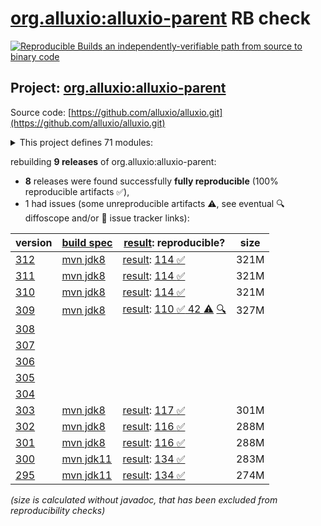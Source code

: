 [org.alluxio:alluxio-parent](https://central.sonatype.com/artifact/org.alluxio/alluxio-parent/versions) RB check
=======

[![Reproducible Builds](https://reproducible-builds.org/images/logos/rb.svg) an independently-verifiable path from source to binary code](https://reproducible-builds.org/)

## Project: [org.alluxio:alluxio-parent](https://central.sonatype.com/artifact/org.alluxio/alluxio-parent/versions)

Source code: [https://github.com/alluxio/alluxio.git](https://github.com/alluxio/alluxio.git)

<details><summary>This project defines 71 modules:</summary>

* [org.alluxio:alluxio-assembly](https://central.sonatype.com/artifact/org.alluxio/alluxio-assembly/312)
* [org.alluxio:alluxio-assembly-client](https://central.sonatype.com/artifact/org.alluxio/alluxio-assembly-client/312)
* [org.alluxio:alluxio-assembly-server](https://central.sonatype.com/artifact/org.alluxio/alluxio-assembly-server/312)
* [org.alluxio:alluxio-common](https://central.sonatype.com/artifact/org.alluxio/alluxio-common/312)
* [org.alluxio:alluxio-core](https://central.sonatype.com/artifact/org.alluxio/alluxio-core/312)
* [org.alluxio:alluxio-core-client](https://central.sonatype.com/artifact/org.alluxio/alluxio-core-client/312)
* [org.alluxio:alluxio-core-client-fs](https://central.sonatype.com/artifact/org.alluxio/alluxio-core-client-fs/312)
* [org.alluxio:alluxio-core-client-hdfs](https://central.sonatype.com/artifact/org.alluxio/alluxio-core-client-hdfs/312)
* [org.alluxio:alluxio-core-client-hdfs3](https://central.sonatype.com/artifact/org.alluxio/alluxio-core-client-hdfs3/312)
* [org.alluxio:alluxio-core-common](https://central.sonatype.com/artifact/org.alluxio/alluxio-core-common/312)
* [org.alluxio:alluxio-core-server](https://central.sonatype.com/artifact/org.alluxio/alluxio-core-server/312)
* [org.alluxio:alluxio-core-server-common](https://central.sonatype.com/artifact/org.alluxio/alluxio-core-server-common/312)
* [org.alluxio:alluxio-core-server-master](https://central.sonatype.com/artifact/org.alluxio/alluxio-core-server-master/312)
* [org.alluxio:alluxio-core-server-proxy](https://central.sonatype.com/artifact/org.alluxio/alluxio-core-server-proxy/312)
* [org.alluxio:alluxio-core-server-worker](https://central.sonatype.com/artifact/org.alluxio/alluxio-core-server-worker/312)
* [org.alluxio:alluxio-core-transport](https://central.sonatype.com/artifact/org.alluxio/alluxio-core-transport/312)
* [org.alluxio:alluxio-dora](https://central.sonatype.com/artifact/org.alluxio/alluxio-dora/312)
* [org.alluxio:alluxio-examples](https://central.sonatype.com/artifact/org.alluxio/alluxio-examples/312)
* [org.alluxio:alluxio-integration](https://central.sonatype.com/artifact/org.alluxio/alluxio-integration/312)
* [org.alluxio:alluxio-integration-fuse](https://central.sonatype.com/artifact/org.alluxio/alluxio-integration-fuse/312)
* [org.alluxio:alluxio-integration-jnifuse](https://central.sonatype.com/artifact/org.alluxio/alluxio-integration-jnifuse/312)
* [org.alluxio:alluxio-integration-jnifuse-fs](https://central.sonatype.com/artifact/org.alluxio/alluxio-integration-jnifuse-fs/312)
* [org.alluxio:alluxio-integration-jnifuse-native](https://central.sonatype.com/artifact/org.alluxio/alluxio-integration-jnifuse-native/312)
* [org.alluxio:alluxio-integration-tools](https://central.sonatype.com/artifact/org.alluxio/alluxio-integration-tools/312)
* [org.alluxio:alluxio-integration-tools-hms](https://central.sonatype.com/artifact/org.alluxio/alluxio-integration-tools-hms/312)
* [org.alluxio:alluxio-integration-tools-validation](https://central.sonatype.com/artifact/org.alluxio/alluxio-integration-tools-validation/312)
* [org.alluxio:alluxio-job](https://central.sonatype.com/artifact/org.alluxio/alluxio-job/312)
* [org.alluxio:alluxio-job-client](https://central.sonatype.com/artifact/org.alluxio/alluxio-job-client/312)
* [org.alluxio:alluxio-job-common](https://central.sonatype.com/artifact/org.alluxio/alluxio-job-common/312)
* [org.alluxio:alluxio-job-server](https://central.sonatype.com/artifact/org.alluxio/alluxio-job-server/312)
* [org.alluxio:alluxio-microbench](https://central.sonatype.com/artifact/org.alluxio/alluxio-microbench/312)
* [org.alluxio:alluxio-minicluster](https://central.sonatype.com/artifact/org.alluxio/alluxio-minicluster/312)
* [org.alluxio:alluxio-parent](https://central.sonatype.com/artifact/org.alluxio/alluxio-parent/312)
* [org.alluxio:alluxio-shaded](https://central.sonatype.com/artifact/org.alluxio/alluxio-shaded/312)
* [org.alluxio:alluxio-shaded-client](https://central.sonatype.com/artifact/org.alluxio/alluxio-shaded-client/312)
* [org.alluxio:alluxio-shaded-hadoop3-client](https://central.sonatype.com/artifact/org.alluxio/alluxio-shaded-hadoop3-client/312)
* [org.alluxio:alluxio-shell](https://central.sonatype.com/artifact/org.alluxio/alluxio-shell/312)
* [org.alluxio:alluxio-stress](https://central.sonatype.com/artifact/org.alluxio/alluxio-stress/312)
* [org.alluxio:alluxio-stress-common](https://central.sonatype.com/artifact/org.alluxio/alluxio-stress-common/312)
* [org.alluxio:alluxio-stress-shell](https://central.sonatype.com/artifact/org.alluxio/alluxio-stress-shell/312)
* [org.alluxio:alluxio-table](https://central.sonatype.com/artifact/org.alluxio/alluxio-table/312)
* [org.alluxio:alluxio-table-base](https://central.sonatype.com/artifact/org.alluxio/alluxio-table-base/312)
* [org.alluxio:alluxio-table-client](https://central.sonatype.com/artifact/org.alluxio/alluxio-table-client/312)
* [org.alluxio:alluxio-table-server](https://central.sonatype.com/artifact/org.alluxio/alluxio-table-server/312)
* [org.alluxio:alluxio-table-server-common](https://central.sonatype.com/artifact/org.alluxio/alluxio-table-server-common/312)
* [org.alluxio:alluxio-table-server-master](https://central.sonatype.com/artifact/org.alluxio/alluxio-table-server-master/312)
* [org.alluxio:alluxio-table-server-underdb](https://central.sonatype.com/artifact/org.alluxio/alluxio-table-server-underdb/312)
* [org.alluxio:alluxio-table-server-underdb-glue](https://central.sonatype.com/artifact/org.alluxio/alluxio-table-server-underdb-glue/312)
* [org.alluxio:alluxio-table-server-underdb-hive](https://central.sonatype.com/artifact/org.alluxio/alluxio-table-server-underdb-hive/312)
* [org.alluxio:alluxio-table-shell](https://central.sonatype.com/artifact/org.alluxio/alluxio-table-shell/312)
* [org.alluxio:alluxio-tests](https://central.sonatype.com/artifact/org.alluxio/alluxio-tests/312)
* [org.alluxio:alluxio-tests-integration](https://central.sonatype.com/artifact/org.alluxio/alluxio-tests-integration/312)
* [org.alluxio:alluxio-tests-testcontainers](https://central.sonatype.com/artifact/org.alluxio/alluxio-tests-testcontainers/312)
* [org.alluxio:alluxio-underfs](https://central.sonatype.com/artifact/org.alluxio/alluxio-underfs/312)
* [org.alluxio:alluxio-underfs-abfs](https://central.sonatype.com/artifact/org.alluxio/alluxio-underfs-abfs/312)
* [org.alluxio:alluxio-underfs-adl](https://central.sonatype.com/artifact/org.alluxio/alluxio-underfs-adl/312)
* [org.alluxio:alluxio-underfs-cephfs](https://central.sonatype.com/artifact/org.alluxio/alluxio-underfs-cephfs/312)
* [org.alluxio:alluxio-underfs-cephfs-hadoop](https://central.sonatype.com/artifact/org.alluxio/alluxio-underfs-cephfs-hadoop/312)
* [org.alluxio:alluxio-underfs-cos](https://central.sonatype.com/artifact/org.alluxio/alluxio-underfs-cos/312)
* [org.alluxio:alluxio-underfs-cosn](https://central.sonatype.com/artifact/org.alluxio/alluxio-underfs-cosn/312)
* [org.alluxio:alluxio-underfs-gcs](https://central.sonatype.com/artifact/org.alluxio/alluxio-underfs-gcs/312)
* [org.alluxio:alluxio-underfs-hdfs](https://central.sonatype.com/artifact/org.alluxio/alluxio-underfs-hdfs/312)
* [org.alluxio:alluxio-underfs-kodo](https://central.sonatype.com/artifact/org.alluxio/alluxio-underfs-kodo/312)
* [org.alluxio:alluxio-underfs-local](https://central.sonatype.com/artifact/org.alluxio/alluxio-underfs-local/312)
* [org.alluxio:alluxio-underfs-obs](https://central.sonatype.com/artifact/org.alluxio/alluxio-underfs-obs/312)
* [org.alluxio:alluxio-underfs-oss](https://central.sonatype.com/artifact/org.alluxio/alluxio-underfs-oss/312)
* [org.alluxio:alluxio-underfs-ozone](https://central.sonatype.com/artifact/org.alluxio/alluxio-underfs-ozone/312)
* [org.alluxio:alluxio-underfs-s3a](https://central.sonatype.com/artifact/org.alluxio/alluxio-underfs-s3a/312)
* [org.alluxio:alluxio-underfs-swift](https://central.sonatype.com/artifact/org.alluxio/alluxio-underfs-swift/312)
* [org.alluxio:alluxio-underfs-wasb](https://central.sonatype.com/artifact/org.alluxio/alluxio-underfs-wasb/312)
* [org.alluxio:alluxio-underfs-web](https://central.sonatype.com/artifact/org.alluxio/alluxio-underfs-web/312)
</details>

rebuilding **9 releases** of org.alluxio:alluxio-parent:
- **8** releases were found successfully **fully reproducible** (100% reproducible artifacts :white_check_mark:),
- 1 had issues (some unreproducible artifacts :warning:, see eventual :mag: diffoscope and/or :memo: issue tracker links):

| version | [build spec](/BUILDSPEC.md) | [result](https://reproducible-builds.org/docs/jvm/): reproducible? | size |
| -- | --------- | ------ | -- |
| [312](https://central.sonatype.com/artifact/org.alluxio/alluxio-parent/312/pom) | [mvn jdk8](alluxio-312.buildspec) | [result](alluxio-parent-312.buildinfo): [114 :white_check_mark: ](alluxio-parent-312.buildcompare) | 321M |
| [311](https://central.sonatype.com/artifact/org.alluxio/alluxio-parent/311/pom) | [mvn jdk8](alluxio-311.buildspec) | [result](alluxio-parent-311.buildinfo): [114 :white_check_mark: ](alluxio-parent-311.buildcompare) | 321M |
| [310](https://central.sonatype.com/artifact/org.alluxio/alluxio-parent/310/pom) | [mvn jdk8](alluxio-310.buildspec) | [result](alluxio-parent-310.buildinfo): [114 :white_check_mark: ](alluxio-parent-310.buildcompare) | 321M |
| [309](https://central.sonatype.com/artifact/org.alluxio/alluxio-parent/309/pom) | [mvn jdk8](alluxio-309.buildspec) | [result](alluxio-parent-309.buildinfo): [110 :white_check_mark:  42 :warning:](alluxio-parent-309.buildcompare) [:mag:](alluxio-parent-309.diffoscope) | 327M |
| [308](https://central.sonatype.com/artifact/org.alluxio/alluxio-parent/308/pom) | | | |
| [307](https://central.sonatype.com/artifact/org.alluxio/alluxio-parent/307/pom) | | | |
| [306](https://central.sonatype.com/artifact/org.alluxio/alluxio-parent/306/pom) | | | |
| [305](https://central.sonatype.com/artifact/org.alluxio/alluxio-parent/305/pom) | | | |
| [304](https://central.sonatype.com/artifact/org.alluxio/alluxio-parent/304/pom) | | | |
| [303](https://central.sonatype.com/artifact/org.alluxio/alluxio-parent/303/pom) | [mvn jdk8](alluxio-303.buildspec) | [result](alluxio-parent-303.buildinfo): [117 :white_check_mark: ](alluxio-parent-303.buildcompare) | 301M |
| [302](https://central.sonatype.com/artifact/org.alluxio/alluxio-parent/302/pom) | [mvn jdk8](alluxio-302.buildspec) | [result](alluxio-parent-302.buildinfo): [116 :white_check_mark: ](alluxio-parent-302.buildcompare) | 288M |
| [301](https://central.sonatype.com/artifact/org.alluxio/alluxio-parent/301/pom) | [mvn jdk8](alluxio-301.buildspec) | [result](alluxio-parent-301.buildinfo): [116 :white_check_mark: ](alluxio-parent-301.buildcompare) | 288M |
| [300](https://central.sonatype.com/artifact/org.alluxio/alluxio-parent/300/pom) | [mvn jdk11](alluxio-300.buildspec) | [result](alluxio-parent-300.buildinfo): [134 :white_check_mark: ](alluxio-parent-300.buildcompare) | 283M |
| [295](https://central.sonatype.com/artifact/org.alluxio/alluxio-parent/295/pom) | [mvn jdk11](alluxio-295.buildspec) | [result](alluxio-parent-295.buildinfo): [134 :white_check_mark: ](alluxio-parent-295.buildcompare) | 274M |

<i>(size is calculated without javadoc, that has been excluded from reproducibility checks)</i>
